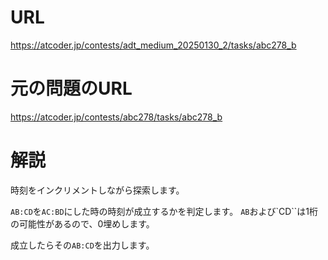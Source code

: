 # URL
https://atcoder.jp/contests/adt_medium_20250130_2/tasks/abc278_b

# 元の問題のURL
https://atcoder.jp/contests/abc278/tasks/abc278_b

# 解説
時刻をインクリメントしながら探索します。

`AB:CD`を`AC:BD`にした時の時刻が成立するかを判定します。
`AB`および`CD``は1桁の可能性があるので、0埋めします。

成立したらその`AB:CD`を出力します。
